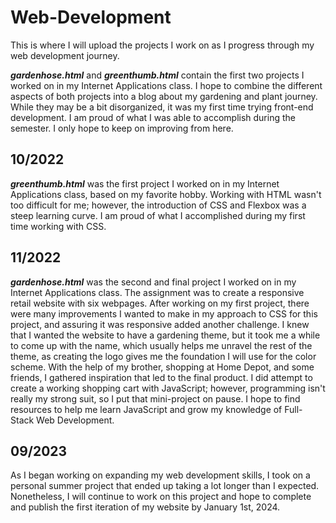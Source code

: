 # Web-Development
This is where I will upload the projects I work on as I progress through my web development journey.

**_gardenhose.html_** and **_greenthumb.html_** contain the first two projects I worked on in my Internet Applications class. I hope to combine the different aspects of both projects into a blog about my gardening and plant journey. While they may be a bit disorganized, it was my first time trying front-end development. I am proud of what I was able to accomplish during the semester. I only hope to keep on improving from here.

10/2022
-
**_greenthumb.html_** was the first project I worked on in my Internet Applications class, based on my favorite hobby. Working with HTML wasn't too difficult for me; however, the introduction of CSS and Flexbox was a steep learning curve. I am proud of what I accomplished during my first time working with CSS.

11/2022
-
**_gardenhose.html_** was the second and final project I worked on in my Internet Applications class. The assignment was to create a responsive retail website with six webpages. After working on my first project, there were many improvements I wanted to make in my approach to CSS for this project, and assuring it was responsive added another challenge. I knew that I wanted the website to have a gardening theme, but it took me a while to come up with the name, which usually helps me unravel the rest of the theme, as creating the logo gives me the foundation I will use for the color scheme. With the help of my brother, shopping at Home Depot, and some friends, I gathered inspiration that led to the final product. I did attempt to create a working shopping cart with JavaScript; however, programming isn't really my strong suit, so I put that mini-project on pause. I hope to find resources to help me learn JavaScript and grow my knowledge of Full-Stack Web Development.

09/2023
-
As I began working on expanding my web development skills, I took on a personal summer project that ended up taking a lot longer than I expected. Nonetheless, I will continue to work on this project and hope to complete and publish the first iteration of my website by January 1st, 2024.
